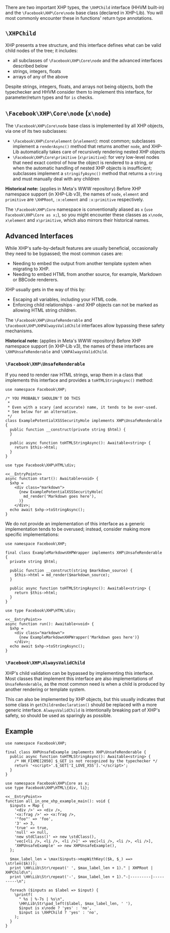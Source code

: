 There are two important XHP types, the `\XHPChild` interface (HHVM built-in) and
the `\Facebook\XHP\Core\node` base class (declared in XHP-Lib). You will most
commonly encounter these in functions' return type annotations.

## `\XHPChild`

XHP presents a tree structure, and this interface defines what can be valid child nodes of the tree; it includes:

- all subclasses of `\Facebook\XHP\Core\node` and the advanced interfaces
  described below
- strings, integers, floats
- arrays of any of the above

Despite strings, integers, floats, and arrays not being objects, both the typechecker and HHVM consider them to implement this interface,
for parameter/return types and for `is` checks.

## `\Facebook\XHP\Core\node` (`x\node`)

The `\Facebook\XHP\Core\node` base class is implemented by all XHP objects, via
one of its two subclasses:

- `\Facebook\XHP\Core\element` (`x\element`): most common; subclasses implement a
  `renderAsync()` method that returns another `node`, and XHP-Lib automatically
  takes care of recursively rendering nested XHP objects
- `\Facebook\XHP\Core\primitive` (`x\primitive`): for very low-level nodes that
  need exact control of how the object is rendered to a string, or when the
  automatic handling of nested XHP objects is insufficient; subclasses implement
  a `stringifyAsync()` method that returns a `string` and must manually deal with
  any children

**Historical note:**
<span class="metaOnly metaIcon">(applies in Meta's WWW repository)</span>
Before XHP namespace support (in XHP-Lib v3), the names of
`node`, `element` and `primitive` are `\XHPRoot`, `:x:element` and
`:x:primitive` respectively.

The `\Facebook\XHP\Core` namespace is conventionally aliased as `x` (`use Facebook\XHP\Core as x;`), so you might encounter these classes as `x\node`,
`x\element` and `x\primitive`, which also mirrors their historical names.

## Advanced Interfaces

While XHP's safe-by-default features are usually beneficial, occasionally they need to be bypassed; the most common cases are:
 - Needing to embed the output from another template system when migrating to XHP.
 - Needing to embed HTML from another source, for example, Markdown or BBCode renderers.

XHP usually gets in the way of this by:
 - Escaping all variables, including your HTML code.
 - Enforcing child relationships - and XHP objects can not be marked as allowing HTML string children.

The `\Facebook\XHP\UnsafeRenderable` and `\Facebook\XHP\XHPAlwaysValidChild` interfaces allow bypassing these safety mechanisms.

**Historical note:**
<span class="metaOnly metaIcon">(applies in Meta's WWW repository)</span>
Before XHP namespace support (in XHP-Lib v3), the names of
these interfaces are `\XHPUnsafeRenderable` and `\XHPAlwaysValidChild`.

### `\Facebook\XHP\UnsafeRenderable`

If you need to render raw HTML strings, wrap them in a class that implements this interface and provides a `toHTMLStringAsync()` method:

```md.xss-security-hole.inc.hack
use namespace Facebook\XHP;

/* YOU PROBABLY SHOULDN'T DO THIS
 *
 * Even with a scary (and accurate) name, it tends to be over-used.
 * See below for an alternative.
 */
class ExamplePotentialXSSSecurityHole implements XHP\UnsafeRenderable {
  public function __construct(private string $html) {
  }

  public async function toHTMLStringAsync(): Awaitable<string> {
    return $this->html;
  }
}
```
```md.xss-security-hole.hack no-auto-output
use type Facebook\XHP\HTML\div;

<<__EntryPoint>>
async function start(): Awaitable<void> {
  $xhp =
    <div class="markdown">
      {new ExamplePotentialXSSSecurityHole(
        md_render('Markdown goes here'),
      )}
    </div>;
  echo await $xhp->toStringAsync();
}
```

We do not provide an implementation of this interface as a generic implementation tends to be overused; instead, consider making more specific
implementations:

```md.markdown-wrapper.inc.hack
use namespace Facebook\XHP;

final class ExampleMarkdownXHPWrapper implements XHP\UnsafeRenderable {
  private string $html;

  public function __construct(string $markdown_source) {
    $this->html = md_render($markdown_source);
  }

  public async function toHTMLStringAsync(): Awaitable<string> {
    return $this->html;
  }
}
```
```md.markdown-wrapper.hack no-auto-output
use type Facebook\XHP\HTML\div;

<<__EntryPoint>>
async function run(): Awaitable<void> {
  $xhp =
    <div class="markdown">
      {new ExampleMarkdownXHPWrapper('Markdown goes here')}
    </div>;
  echo await $xhp->toStringAsync();
}
```

### `\Facebook\XHP\AlwaysValidChild`

XHP's child validation can be bypassed by implementing this interface. Most classes that implement this interface are also implementations of
`UnsafeRenderable`, as the most common need is when a child is produced by another rendering or template system.

This can also be implemented by XHP objects, but this usually indicates that some class in `getChildrenDeclaration()` should be replaced with a more generic interface.
`AlwaysValidChild` is intentionally breaking part of XHP's safety, so should be used as sparingly as possible.

## Example

```all-in-one.inc.hack
use namespace Facebook\XHP;

final class XHPUnsafeExample implements XHP\UnsafeRenderable {
  public async function toHTMLStringAsync(): Awaitable<string> {
    /* HH_FIXME[2050] $_GET is not recognized by the typechecker */
    return '<script>'.$_GET['I_LOVE_XSS'].'</script>';
  }
}
```
```all-in-one.hack
use namespace Facebook\XHP\Core as x;
use type Facebook\XHP\HTML\{div, li};

<<__EntryPoint>>
function all_in_one_xhp_example_main(): void {
  $inputs = Map {
    '<div />' => <div />,
    '<x:frag />' => <x:frag />,
    '"foo"' => 'foo',
    '3' => 3,
    'true' => true,
    'null' => null,
    'new stdClass()' => new \stdClass(),
    'vec[<li />, <li />, <li />]' => vec[<li />, <li />, <li />],
    'XHPUnsafeExample' => new XHPUnsafeExample(),
  };

  $max_label_len = \max($inputs->mapWithKey(($k, $_) ==> \strlen($k)));
  print \HH\Lib\Str\repeat(' ', $max_label_len + 1)." | XHPRoot | XHPChild\n";
  print \HH\Lib\Str\repeat('-', $max_label_len + 1)."-|---------|----------\n";

  foreach ($inputs as $label => $input) {
    \printf(
      " %s | %-7s | %s\n",
      \HH\Lib\Str\pad_left($label, $max_label_len, ' '),
      $input is x\node ? 'yes' : 'no',
      $input is \XHPChild ? 'yes' : 'no',
    );
  }
}
```
